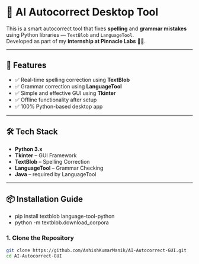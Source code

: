 # 🧠 AI Autocorrect Desktop Tool

This is a smart autocorrect tool that fixes **spelling** and **grammar mistakes** using Python libraries — `TextBlob` and `LanguageTool`.  
Developed as part of my **internship at Pinnacle Labs** 🧑‍💻.

---

## 🚀 Features

- ✅ Real-time spelling correction using **TextBlob**
- ✅ Grammar correction using **LanguageTool**
- ✅ Simple and effective GUI using **Tkinter**
- ✅ Offline functionality after setup
- ✅ 100% Python-based desktop app

---

## 🛠️ Tech Stack

- **Python 3.x**
- **Tkinter** – GUI Framework
- **TextBlob** – Spelling Correction
- **LanguageTool** – Grammar Checking
- **Java** – required by LanguageTool

---

## 📦 Installation Guide
- pip install textblob language-tool-python
- python -m textblob.download_corpora


### 1. Clone the Repository

```bash
git clone https://github.com/AshishKumarManik/AI-Autocorrect-GUI.git
cd AI-Autocorrect-GUI
